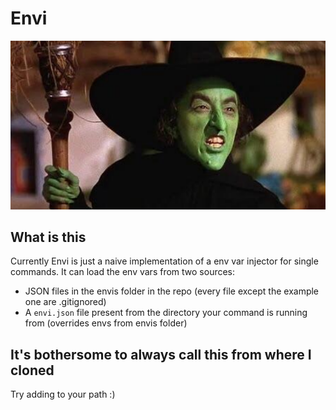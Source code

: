 # Envi

![envi-banner.png](/envi-banner.png)

## What is this

Currently Envi is just a naive implementation of a env var injector for single commands. It can load the env vars from two sources:

* JSON files in the envis folder in the repo (every file except the example one are .gitignored)
* A `envi.json` file present from the directory your command is running from (overrides envs from envis folder)

## It's bothersome to always call this from where I cloned

Try adding to your path :)

